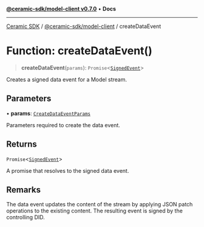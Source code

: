 [**@ceramic-sdk/model-client v0.7.0**](../README.md) • **Docs**

***

[Ceramic SDK](../../../README.md) / [@ceramic-sdk/model-client](../README.md) / createDataEvent

# Function: createDataEvent()

> **createDataEvent**(`params`): `Promise`\<[`SignedEvent`](../../events/type-aliases/SignedEvent.md)\>

Creates a signed data event for a Model stream.

## Parameters

• **params**: [`CreateDataEventParams`](../type-aliases/CreateDataEventParams.md)

Parameters required to create the data event.

## Returns

`Promise`\<[`SignedEvent`](../../events/type-aliases/SignedEvent.md)\>

A promise that resolves to the signed data event.

## Remarks

The data event updates the content of the stream by applying JSON patch operations
to the existing content. The resulting event is signed by the controlling DID.
